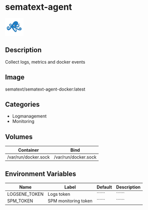 # sematext-agent

![Logo](images/sematextagent.png)

## Description
Collect logs, metrics and docker events

## Image
sematext/sematext-agent-docker:latest

## Categories
- Logmanagement
- Monitoring

## Volumes
| Container | Bind |
|-----------|------|
| /var/run/docker.sock | /var/run/docker.sock |

## Environment Variables
| Name | Label | Default | Description |
|------|-------|---------|-------------|
| LOGSENE_TOKEN | Logs token | `````` | `````` |
| SPM_TOKEN | SPM monitoring token | `````` | `````` |

